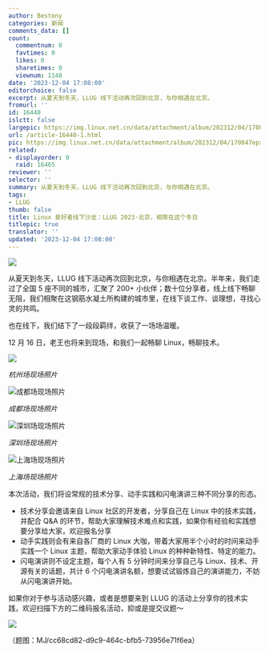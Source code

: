 ```yaml
---
author: Bestony
categories: 新闻
comments_data: []
count:
  commentnum: 0
  favtimes: 0
  likes: 0
  sharetimes: 0
  viewnum: 1148
date: '2023-12-04 17:08:00'
editorchoice: false
excerpt: 从夏天到冬天，LLUG 线下活动再次回到北京，与你相遇在北京。
fromurl: ''
id: 16440
islctt: false
largepic: https://img.linux.net.cn/data/attachment/album/202312/04/170847epx4x3lx4xtt74d3.png
url: /article-16440-1.html
pic: https://img.linux.net.cn/data/attachment/album/202312/04/170847epx4x3lx4xtt74d3.png.thumb.jpg
related:
- displayorder: 0
  raid: 16465
reviewer: ''
selector: ''
summary: 从夏天到冬天，LLUG 线下活动再次回到北京，与你相遇在北京。
tags:
- LLUG
thumb: false
title: Linux 爱好者线下沙龙：LLUG 2023·北京，相聚在这个冬日
titlepic: true
translator: ''
updated: '2023-12-04 17:08:00'
---
```


![](https://img.linux.net.cn/data/attachment/album/202312/04/170847epx4x3lx4xtt74d3.png)


从夏天到冬天，LLUG 线下活动再次回到北京，与你相遇在北京。半年来，我们走过了全国 5 座不同的城市，汇聚了 200+ 小伙伴；数十位分享者，线上线下畅聊无阻，我们相聚在这钢筋水凝土所构建的城市里，在线下谈工作、谈理想，寻找心灵的共鸣。


也在线下，我们结下了一段段羁绊，收获了一场场温暖。


12 月 16 日，老王也将来到现场，和我们一起畅聊 Linux，畅聊技术。


![](https://img.linux.net.cn/data/attachment/album/202312/04/170302ty9ivccviv4hn4fv.jpg)


*杭州场现场照片*


![成都场现场照片](https://img.linux.net.cn/data/attachment/album/202312/04/170249vv9anzxguj7ss9pv.jpg "成都场现场照片")


*成都场现场照片*


![深圳场现场照片](https://img.linux.net.cn/data/attachment/album/202312/04/170227bp15s6w2hts1wz1h.jpg "深圳场现场照片")


*深圳场现场照片*


![上海场现场照片](https://img.linux.net.cn/data/attachment/album/202312/04/170125sn6l1zxz3to49v03.jpg "上海场现场照片")


*上海场现场照片* 


本次活动，我们将设常规的技术分享、动手实践和闪电演讲三种不同分享的形态。 


* 技术分享会邀请来自 Linux 社区的开发者，分享自己在 Linux 中的技术实践，并配合 Q&A 的环节，帮助大家理解技术难点和实践，如果你有经验和实践想要分享给大家，欢迎报名分享
* 动手实践则会有来自各厂商的 Linux 大咖，带着大家用半个小时的时间来动手实践一个 Linux 主题，帮助大家动手体验 Linux 的种种新特性、特定的能力。
* 闪电演讲则不设定主题，每个人有 5 分钟时间来分享自己与 Linux、技术、开源有关的话题，共计 6 个闪电演讲名额，想要试试锻炼自己的演讲能力，不妨从闪电演讲开始。


如果你对于参与活动感兴趣，或者是想要来到 LLUG 的活动上分享你的技术实践，欢迎扫描下方的二维码报名活动，抑或是提交议题～


![](https://img.linux.net.cn/data/attachment/album/202312/04/170316v0p6epwi83upuaaw.png)


 


（题图：MJ/cc68cd82-d9c9-464c-bfb5-73956e71f6ea）